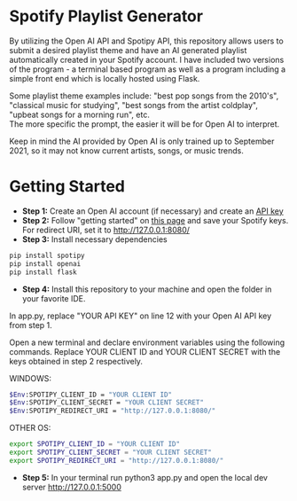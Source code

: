 # Spotify Playlist Generator
By utilizing the Open AI API and Spotipy API, this repository allows users to submit a desired playlist theme and have an AI generated playlist automatically created in your Spotify account. I have included two versions of the program - a terminal based program as well as a program including a simple front end which is locally hosted using Flask.

Some playlist theme examples include: "best pop songs from the 2010's", "classical music for studying", "best songs from the artist coldplay", "upbeat songs for a morning run", etc.  
The more specific the prompt, the easier it will be for Open AI to interpret. 

Keep in mind the AI provided by Open AI is only trained up to September 2021, so it may not know current artists, songs, or music trends.
# Getting Started
- **Step 1:** Create an Open AI account (if necessary) and create an [API key](https://help.openai.com/en/articles/4936850-where-do-i-find-my-secret-api-key)
- **Step 2:** Follow "getting started" on [this page](https://developer.spotify.com/documentation/web-api) and save your Spotify keys. For redirect URI, set it to http://127.0.0.1:8080/
- **Step 3:** Install necessary dependencies
```bash
pip install spotipy
pip install openai
pip install flask
 ```
- **Step 4:** Install this repository to your machine and open the folder in your favorite IDE.

In app.py, replace "YOUR API KEY" on line 12 with your Open AI API key from step 1.

Open a new terminal and declare environment variables using the following commands. Replace YOUR CLIENT ID and YOUR CLIENT SECRET with the keys obtained in step 2 respectively.

WINDOWS:  
```bash
$Env:SPOTIPY_CLIENT_ID = "YOUR CLIENT ID"
$Env:SPOTIPY_CLIENT_SECRET = "YOUR CLIENT SECRET"
$Env:SPOTIPY_REDIRECT_URI = "http://127.0.0.1:8080/"
 ```

OTHER OS:  
```bash
export SPOTIPY_CLIENT_ID = "YOUR CLIENT ID"
export SPOTIPY_CLIENT_SECRET = "YOUR CLIENT SECRET"
export SPOTIPY_REDIRECT_URI = "http://127.0.0.1:8080/"
 ```
- **Step 5:** In your terminal run python3 app.py and open the local dev server http://127.0.0.1:5000
